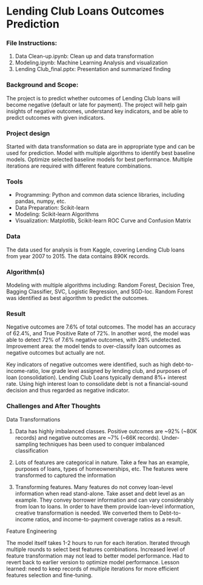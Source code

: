 # Lending Club Loans Outcomes Prediction

### File Instructions: 

1. Data Clean-up.ipynb: Clean up and data transformation
2. Modeling.ipynb: Machine Learning Analysis and visualization
3. Lending Club_final.pptx: Presentation and summarized finding

### Background and Scope:

The project is to predict whether outcomes of Lending Club loans will become negative (default or late for payment).  The project will help gain insights of negative outcomes, understand key indicators, and be able to predict outcomes with given indicators. 

### Project design

Started with data transformation so data are in appropriate type and can be used for prediction. Model with multiple algorithms to identify best baseline models. Optimize selected baseline models for best performance. Multiple iterations are required with different feature combinations.

### Tools
- Programming: Python and common data science libraries, including pandas, numpy, etc.
- Data Preparation: Scikit-learn
- Modeling: Scikit-learn Algorithms
- Visualization: Matplotlib, Scikit-learn ROC Curve and Confusion Matrix

### Data

The data used for analysis is from Kaggle, covering Lending Club loans from year 2007 to 2015. The data contains 890K records.

### Algorithm(s)

Modeling with multiple algorithms including: Random Forest, Decision Tree, Bagging Classifier, SVC, Logistic Regression, and SGD-loc. Random Forest was identified as best algorithm to predict the outcomes. 

### Result

Negative outcomes are 7.6% of total outcomes. The model has an accuracy of 62.4%, and True Positive Rate of 72%. In another word, the model was able to detect 72% of 7.6% negative outcomes, with 28% undetected. Improvement area: the model tends to over-classify loan outcomes as negative outcomes but actually are not. 

Key indicators of negative outcomes were identified, such as high debt-to-income-ratio, low grade level assigned by lending club, and purposes of loan (consolidation). Lending Club Loans typically demand 8%+ interest rate. Using high interest loan to consolidate debt is not a financial-sound decision and thus regarded as negative indicator.

### Challenges and After Thoughts

Data Transformations

1. Data has highly imbalanced classes. Positive outcomes are ~92% (~80K records) and negative outcomes are ~7% (~66K records). Under-sampling techniques has been used to conquer imbalanced classification

2. Lots of features are categorical in nature. Take a few has an example, purposes of loans, types of homeownerships, etc. The features were transformed to captured the information

3. Transforming features. Many features do not convey loan-level information when read stand-alone. Take asset and debt level as an example. They convey borrower information and can vary considerably from loan to loans. In order to have them provide loan-level information, creative transformation is needed.  We converted them to Debt-to-income ratios, and income-to-payment coverage ratios as a result.

Feature Engineering

The model itself takes 1-2 hours to run for each iteration. Iterated through multiple rounds to select best features combinations. Increased level of feature transformation may not lead to better model performance. Had to revert back to earlier version to optimize model performance. Lesson learned: need to keep records of multiple iterations for more efficient features selection and fine-tuning.
